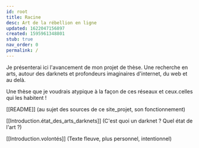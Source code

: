 ```yaml
---
id: root
title: Racine
desc: Art de la rébellion en ligne
updated: 1622047156897
created: 1595961348801
stub: true
nav_order: 0
permalink: /
---
```

Je présenterai ici l'avancement de mon projet de thèse. Une recherche en arts, autour des darknets et profondeurs imaginaires d'internet, du web et au delà. 

Une thèse que je voudrais atypique à la façon de ces réseaux et ceux.celles qui les habitent !

[[README]] (au sujet des sources de ce site_projet, son fonctionnement)

[[Introduction.état_des_arts_darknets]] (C'est quoi un darknet ? Quel état de l'art ?)

[[Introduction.volontés]] (Texte fleuve, plus personnel, intentionnel)
